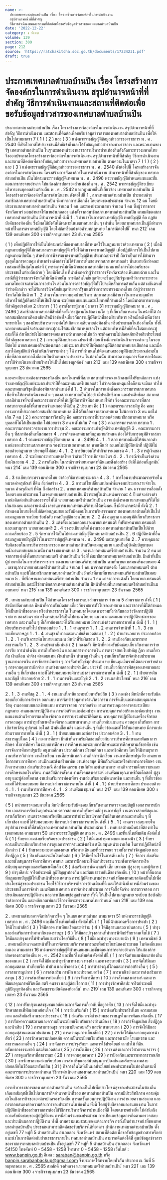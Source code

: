 ```yaml
---
name: >-
  ประกาศเทศบาลตำบลบ้านปิน เรื่อง โครงสร้างการจัดองค์กรในการดำเนินงาน
  สรุปอำนาจหน้าที่ที่สำคัญ
  วิธีการดำเนินงานและสถานที่ติดต่อเพื่อขอรับข้อมูลข่าวสารของเทศบาลตำบลบ้านปิน
date: '2022-12-22'
category: ง พิเศษ
volume: 139
section: 300
page: 212
source: 'https://ratchakitcha.soc.go.th/documents/17234231.pdf'
draft: true
---
```


# ประกาศเทศบาลตำบลบ้านปิน เรื่อง โครงสร้างการจัดองค์กรในการดำเนินงาน สรุปอำนาจหน้าที่ที่สำคัญ วิธีการดำเนินงานและสถานที่ติดต่อเพื่อขอรับข้อมูลข่าวสารของเทศบาลตำบลบ้านปิน

ประกาศเทศบาลตําบลบ้านปิน เรื่อง โครงสร้างการจัดองค์กรในการดําเนินงาน สรุปอํานาจหน้าที่ที่สําคัญ วิธีการดําเนินงาน และสถานที่ติดต่อเพื่อขอรับข้อมูลข่าวสารของเทศบาลตําบลบ้านปิน เพื่อให้เป็นไปตามมาตรา 7 ( 1 ) ( 2 ) และ ( 3 ) แห่งพระราชบัญญัติข้อมูลข่าวสารของราชการ พ . ศ . 2540 ที่เปิดโอกาสให้ประชาชนมีสิทธิเข้าถึงและได้รับข้อมูลข่าวสารของทางราชการ และหน่วยงานของรัฐ เทศบาลตําบลบ้านปิน ในฐานะของหน่วยงานราชการบริหารส่วนท้องถิ่นสังกัดกระทรวงมหาดไทย จึงออกประกาศโครงสร้างการจัดองค์กรในการดําเนินงาน สรุปอํานาจหน้าที่ที่สําคัญ วิธีการดําเนินงาน และสถานที่ติดต่อเพื่อขอรับข้อมูลข่าวสารของเทศบาลตําบลบ้านปิน ตามความในมาตรา 7 ( 1 ) ( 2 ) และ ( 3 ) แห่งพระราชบัญญัติข้อมูลข่าวสารของราชการ พ . ศ . 2540 ดังต่อไปนี้ โครงสร้างการจัดองค์กรในการดําเนินงาน โครงสร้างการจัดองค์กรในการดําเนินงาน อํานาจหน้าที่ที่สําคัญของเทศบาลตําบลบ้านปิน เป็นไปตามพระราชบัญญัติเทศบาล พ . ศ . 2496 พระราชบัญญัติกําหนดแผนและขั้นตอนการกระจายอํานาจ ให้แก่องค์กรปกครองส่วนท้องถิ่น พ . ศ . 2542 พระราชบัญญัติระเบียบบริหารงานบุคคลส่วนท้องถิ่น พ . ศ . 2542 และกฎหมายอื่นที่เกี่ยวข้อง เทศบาลตําบลบ้านปิน มีโครงสร้างการจัดองค์กรในการดําเนินงาน ดังต่อไปนี้ 1 . สภาเทศบาลตําบลบ้านปิน ประกอบด้วยสมาชิกสภาเทศบาลตําบลบ้านปิน ซึ่งมาจากการเลือกตั้ง โดยตรงของประชาชน จํานวน 12 คน โดยมีประธานสภาเทศบาลตําบลบ้านปิน จํานวน 1 คน และรองประธานสภา จํานวน 1 คน ซึ่งผู้ว่าราชการจังหวัดแพร่ มอบอํานาจให้นายอําเภอลอง แต่งตั้งจากสมาชิกสภาเทศบาลตําบลบ้านปิน ตามมติของสภาเทศบาลตําบลบ้านปิน มีอํานาจหน้าที่ ดังนี้ 1 . 1 อํานาจในการตราเทศบัญญัติ เทศบัญญัติ คือ กฎข้อบังคับของท้องถิ่น ซึ่งมีผลใช้บังคับได้เฉพาะในเขตเทศบาลนั้น ๆ เท่านั้น โดยสภาเทศบาลเป็นผู้มีอํานาจหน้าที่ในการตราเทศบัญญัติ โดยไม่ขัดหรือแย้งต่อตัวบทกฎหมาย ในกรณีต่อไปนี้ ้ หนา 212 ่ เลม 139 ตอนพิเศษ 300 ง ราชกิจจานุเบกษา 23 ธันวาคม 2565

( 1 ) เพื่อปฏิบัติการให้เป็นไปตามหน้าที่ของเทศบาลที่กําหนดไว้ในกฎหมายว่าด้วยเทศบาล ( 2 ) เมื่อมีกฎหมายบัญญัติให้เทศบาลตราเทศบัญญัติ หรือให้อํานาจตราเทศบัญญัติ เพื่อปฏิบัติการให้เป็นไปตามกฎหมายฉบับนั้น ๆ สําหรับการพิจารณาตราเทศบัญญัติงบประมาณประจําปี ถือว่าเป็นการใช้อํานาจสูงสุดในการควบคุม ถ้าหากร่างดังกล่าวไม่ได้รับการเห็นชอบจากสภาเทศบาลแล้ว นั่นหมายถึงว่าคณะเทศมนตรีสิ้นสุดในหน้าที่ ( เพราะการไม่เห็นด้วยของเทศบาลมีความหมายถึงการไม่ยอมรับของประชาชนในท้องถิ่นด้วย ) โดยมีเงื่อนไข ที่น่าสังเกตว่าผู้ว่าราชการจังหวัดจะต้องเห็นชอบด้วย และในกรณีที่ผู้ว่าราชการจังหวัดไม่เห็นด้วยนั้น การตัดสินใจขั้นสุดท้ายจะขึ้นอยู่กับรัฐมนตรีว่าการกระทรวงมหาดไทยว่าจะดําเนินการอย่างไร ส่วนในการตราข้อบัญญัติทั่วไปจะมีหลักการคล้ายกัน แต่ต่างกันตรงที่ว่าร่างดังกล่าว จะได้รับการวินิจฉัยขั้นสุดท้ายจากรัฐมนตรีว่าการกระทรวงมหาดไทย ถ้าผู้ว่าราชการจังหวัดไม่เห็นด้วย 1 . 2 อํานาจในการควบคุมฝ่ายบริหาร สภาเทศบาลมีอํานาจในการควบคุมฝ่ายบริหารให้ปฏิบัติหน้าที่ให้เป็นไปตาม ระเบียบแบบแผนและนโยบายที่กําหนดไว้ โดยมีมาตรการควบคุมที่สําคัญอย่างน้อย 2 ประการ ( 1 ) การตั้งกระทู้ถาม ( มาตรา 31 พระราชบัญญัติเทศบาล พ . ศ . 2496 ) สมาชิกสภาเทศบาลมีสิทธิที่จะตั้งกระทู้ถามในข้อความใด ๆ ที่เกี่ยวกับการงาน ในหน้าที่ได้ ถ้าหากสมาชิกสภาเกิดสงสัยหรือมีข้อข้องใจเกี่ยวกับการปฏิบัติหน้าที่ของฝ่ายบริหาร หรือเมื่อเล็งเห็นว่าการกระทําใด ๆ ของฝ่ายบริหารอาจจะก่อให้เกิดความเสียหายต่อท้องถิ่น หรือประชาชนในท้องถิ่นนั้น ทั้งนี้ นายกเทศมนตรีจะต้องตอบกระทู้ถามให้สมาชิกสภาหายข้องใจ แต่ฝ่ายบริหารมีสิทธิที่จะไม่ตอบกระทู้ถามก็ได้ ถ้าเห็นว่ายังไม่สมควรตอบเพราะถ้าหากตอบไปแล้ว จะเกิดความไม่ปลอดภัยหรือเสียประโยชน์ที่สําคัญของเทศบาล ( 2 ) การอนุมัติงบประมาณประจําปี ก่อนที่จะมีการดําเนินกิจกรรมต่าง ๆ ในรอบปีต่อไป นายกเทศมนตรีจะต้องเสนอ งบประมาณประจําปีเพื่อขออนุมัติต่อสภาเทศบาลเสียก่อน และเมื่อสภาได้อนุมัติแล้วจึงดําเนินกิจกรรมต่าง ๆ ได้ การที่กําหนดให้ต้องเสนอขออนุมัติงบประมาณก่อนนั้น เพื่อที่สภาเทศบาลซึ่งถือว่าเป็นตัวแทนของประชาชน ในท้องถิ่นนั้น สามารถควบคุมการจัดหารายได้และการใช้จ่ายเงินของฝ่ายบริหารให้เป็นไปอย่างถูกต้อง ้ หนา 213 ่ เลม 139 ตอนพิเศษ 300 ง ราชกิจจานุเบกษา 23 ธันวาคม 2565

และตรงกับความต้องการของท้องถิ่น และในกรณีที่สภาเทศบาลพิจารณาแล้วลงมติไม่รับหลักการ แห่งร่างเทศบัญญัติงบประมาณประจําปีที่คณะเทศมนตรีเสนอแล้ว ไม่ว่าจะต้องเหตุผลใดก็ตามจะมีผล ทําให้คณะเทศมนตรีชุดนั้นต้องพ้นจากตําแหน่งไป 1 . 3 อํานาจในการแต่งตั้งคณะกรรมการสภาเทศบาล เพื่อที่จะให้การดําเนินงานต่าง ๆ ของสภาเทศบาลเป็นไปอย่างมีประสิทธิภาพ และประสิทธิผล สภาเทศบาลมีอํานาจที่จะตั้งคณะกรรมการเพื่อให้ปฏิบัติภารกิจที่มอบหมายให้ทํา ซึ่งคณะกรรมการที่สภาเทศบาลจะแต่งตั้งนี้สามารถจําแนกออกได้เป็น 2 ประเภท คือ ( 1 ) คณะกรรมการสามัญ คือ คณะกรรมการที่ประกอบด้วยสมาชิกสภาเทศบาล ซึ่งได้รับเลือกจากสภาเทศบาล ไม่น้อยกว่า 3 คน แต่ไม่เกิน 7 คน ( 2 ) คณะกรรมการวิสามัญ คือ คณะกรรมการที่ประกอบด้วยสมาชิกสภาเทศบาล หรือบุคคลที่ไม่ได้เป็นสมาชิก ไม่น้อยกว่า 3 คน แต่ไม่เกิน 7 คน ( 3 ) คณะกรรมการสภาเทศบาล 1 . คณะกรรมการตรวจรายงานการประชุม 2 . คณะกรรมการแปรญัตติร่างเทศบัญญัติ 3 . คณะกรรมการอื่น ๆ ที่สภาท้องถิ่นเห็นสมควร 4 . ภารกิจของเทศบาลที่กฎหมายกําหนด ต้องได้รับการอนุมัติจากสภาเทศบาล 4 . 1 ตามพระราชบัญญัติเทศบาล พ . ศ . 2496 4 . 1 . 1 สภาเทศบาลมีมติให้พ้นจากตําแหน่งของประธานสภาเทศบาล รองประธานสภาเทศบาล หากเห็นว่า ละเลยไม่ปฏิบัติหน้าที่ ปฏิบัติไม่ชอบด้วยกฎหมาย ประพฤติไม่ชอบ 4 . 1 . 2 การยินยอมให้ทํากิจการนอกเขต 4 . 1 . 3 การกู้เงินของเทศบาล 4 . 2 ระเบียบกระทรวงมหาดไทย ว่าด้วยวิธีการเบิกจ่ายเงินฯ 4 . 2 . 1 กรณีจําเป็นเร่งด่วน ยืมเงินสะสม 4 . 2 . 2 การกันเงิน ในกรณีรายจ่ายหมวดค่าที่ดินและสิ่งก่อสร้าง ยังมิได้ก่อหนี้ผูกพัน ้ หนา 214 ่ เลม 139 ตอนพิเศษ 300 ง ราชกิจจานุเบกษา 23 ธันวาคม 2565

4 . 3 ระเบียบกระทรวงมหาดไทย ว่าด้วยวิธีการงบประมาณฯ 4 . 3 . 1 การโอนงบประมาณรายจ่ายในหมวดค่าครุภัณฑ์ ที่ดิน สิ่งก่อสร้าง 4 . 3 . 2 การแก้ไขเปลี่ยนแปลงคําชี้แจงงบประมาณรายจ่ายในหมวด ค่าครุภัณฑ์ ที่ดิน สิ่งก่อสร้าง 2 . นายกเทศมนตรีตําบลบ้านปิน จํานวน 1 คน มาจากการเลือกตั้งโดยตรงของประชาชน ในเขตเทศบาลตําบลบ้านปิน มีวาระอยู่ในตําแหน่งคราวละ 4 ปี แต่จะดํารงตําแหน่งติดต่อกันเกินสองวาระไม่ได้ นายกเทศมนตรีตําบลบ้านปิน อาจแต่งตั้งรองนายกเทศมนตรีได้ไม่เกินสองคน และอาจแต่งตั้ง เลขานุการนายกเทศมนตรีตําบลได้หนึ่งคน ซึ่งมีอํานาจหน้าที่ ดังนี้ 2 . 1 กําหนดนโยบายโดยไม่ขัดต่อกฎหมายและรับผิดชอบในการบริหารราชการ ของเทศบาลตําบลให้เป็นไปตามกฎหมาย ระเบียบ ข้อบังคับ เทศบัญญัติและนโยบาย 2 . 2 สั่ง อนุญาต และอนุมัติเกี่ยวกับราชการของเทศบาลตําบลบ้านปิน 2 . 3 แต่งตั้งและถอดถอนรองนายกเทศมนตรี ที่ปรึกษานายกเทศมนตรี และเลขานุการ นายกเทศมนตรี 2 . 4 วางระเบียบเพื่อให้งานของเทศบาลตําบลบ้านปินเป็นไปด้วยความเรียบร้อย 2 . 5 รักษาการให้เป็นไปตามเทศบัญญัติเทศบาลตําบลบ้านปิน 2 . 6 ปฏิบัติหน้าที่อื่นตามกฎหมายบัญญัติไว้ในพระราชบัญญัติเทศบาล พ . ศ . 2496 และกฎหมายอื่น 2 . 7 ควบคุมและรับผิดชอบในการบริหารราชการของเทศบาลตําบลบ้านปินตามกฎหมาย และเป็นผู้บังคับบัญชาของพนักงานเทศบาลและพนักงานจ้างของเทศบาล 3 . รองนายกเทศมนตรีตําบลบ้านปิน จํานวน 2 คน มาจากการแต่งตั้งโดยนายกเทศมนตรี ตําบลบ้านปิน ซึ่งมิใช่สมาชิกสภาเทศบาลตําบลบ้านปิน มีหน้าที่เป็นผู้ช่วยเหลือในการบริหารราชการ ของนายกเทศมนตรีตําบลบ้านปิน ตามที่นายกเทศมนตรีมอบหมาย 4 . เลขานุการนายกเทศมนตรีตําบลบ้านปิน จํานวน 1 คน มาจากการแต่งตั้ง โดยนายกเทศมนตรี ตําบลบ้านปิน และมิใช่สมาชิกสภาเทศบาลตําบลบ้านปิน มีหน้าที่ตามที่นายกเทศมนตรีตําบลบ้านปินมอบหมาย 5 . ที่ปรึกษานายกเทศมนตรีตําบลบ้านปิน จํานวน 1 คน มาจากการแต่งตั้ง โดยนายกเทศมนตรี ตําบลบ้านปิน และมิใช่สมาชิกสภาเทศบาลตําบลบ้านปิน มีหน้าที่ตามที่นายกเทศมนตรีตําบลบ้านปินมอบหมาย ้ หนา 215 ่ เลม 139 ตอนพิเศษ 300 ง ราชกิจจานุเบกษา 23 ธันวาคม 2565

6 . เทศบาลตําบลบ้านปิน ได้กําหนดโครงสร้างการแบ่งส่วนราชการ จํานวน 5 ส่วนราชการ ดังนี้ ( 1 ) สํานักปลัดเทศบาล มีหน้าที่ความรับผิดชอบเกี่ยวกับราชการทั่วไปของเทศบาล และราชการที่มิได้กําหนด ให้เป็นหน้าที่ของกอง หรือส่วนราชการใด ในเทศบาลโดยเฉพาะรวมทั้งกํากับและเร่งรัดการปฏิบัติราชการ ของส่วนราชการในเทศบาลให้เป็นไปตามนโยบาย แนวทาง และแผนการปฏิบัติราชการของเทศบาล และงานอื่น ๆ ที่เกี่ยวข้องและที่ได้รับมอบหมาย มีการแบ่งส่วนราชการภายใน ดังนี้ ( 1 . 1 ) ฝ่ายบริหารงานทั่วไป ประกอบด้วย 1 . 1 . 1 งานธุรการ 1 . 1 . 2 งานการเจ้าหน้าที่ 1 . 1 . 3 งานทะเบียนราษฎร 1 . 1 . 4 งานสุขาภิบาลและอนามัยสิ่งแวดล้อม ( 1 . 2 ) ฝ่ายอํานวยการ ประกอบด้วย 1 . 2 . 1 งานวิเคราะห์นโยบายและแผน มีหน้าที่รับผิดชอบ 1 . 2 . 2 งานป้องกันและบรรเทาสาธารณภัย 1 . 2 . 3 งานประชาสัมพันธ์ ( 2 ) กองคลัง มีหน้าที่ความรับผิดชอบเกี่ยวกับงานการจ่าย การรับ การนําส่งเงิน การเก็บรักษาเงิน และเอกสารทางการเงิน การตรวจสอบใบสําคัญ ฎีกา งานเกี่ยวกับ เงินเดือน ค่าจ้าง ค่าตอบแทน เงินบําเหน็จ บํานาญ เงินอื่น ๆ งานเกี่ยวกับการจัดทํางบประมาณ ฐานะทางการเงิน การจัดสรรเงินต่าง ๆ การจัดทําบัญชีทุกประเภท ทะเบียนคุมเงินรายได้และรายจ่ายต่าง ๆ การควบคุมการเบิกจ่าย งานทํางบทดลองประจําเดือน ประจําปี งานเกี่ยวกับการพัสดุของเทศบาลและงานอื่น ๆ ที่เกี่ยวข้อง และที่ได้รับมอบหมายมีการแบ่งส่วนราชการภายใน ดังนี้ ( 2 . 1 ) ฝ่ายการเงินและบัญชี ประกอบด้วย 2 . 1 . 1 งานการเงินและบัญชี 2 . 1 . 2 งานผลประโยชน์ ้ หนา 216 ่ เลม 139 ตอนพิเศษ 300 ง ราชกิจจานุเบกษา 23 ธันวาคม 2565

2 . 1 . 3 งานพัสดุ 2 . 1 . 4 งานแผนที่ภาษีและทะเบียนทรัพย์สิน ( 3 ) กองช่าง มีหน้าที่ความรับผิดชอบเกี่ยวกับการสํารวจ ออกแบบ การจัดทําข้อมูลทางด้านวิศวกรรม การจัดเก็บและทดสอบคุณภาพวัสดุ งานออกแบบและเขียนแบบ การตรวจสอบ การก่อสร้าง งานการควบคุมอาคารตามระเบียบกฎหมาย งานแผนการปฏิบัติงาน การก่อสร้างและซ่อมบํารุง การควบคุมการก่อสร้างและซ่อมบํารุง งานแผนงานด้านวิศวกรรมเครื่องจักรกล การรวบรวมประวัติติดตาม ควบคุมการปฏิบัติงานเครื่องจักรกล การควบคุม การบํารุงรักษาเครื่องจักรกลและยานพาหนะ งานเกี่ยวกับแผนงาน ควบคุม เก็บรักษา การเบิกจ่ายวัสดุ อุปกรณ์ อะไหล่ น้ํามันเชื้อเพลิง และงานอื่น ๆ ที่เกี่ยวข้องและที่ได้รับมอบหมาย มีการแบ่งส่วนราชการภายใน ดังนี้ ( 3 . 1 ) ฝ่ายแบบแผนและก่อสร้าง ประกอบด้วย 3 . 1 . 1 งานสาธารณูปโภค ( 4 ) กองการศึกษา มีหน้าที่ความรับผิดชอบเกี่ยวกับการบริหารศึกษาและพัฒนาการศึกษา ทั้งการศึกษา ในระบบการศึกษา การศึกษานอกระบบการศึกษาและการศึกษาตามอัธยาศัย เช่น การจัดการศึกษาปฐมวัย อนุบาลศึกษา ประถมศึกษา มัธยมศึกษา และอาชีวศึกษา โดยให้มีงานธุรการ งานบริหารวิชาการ งานโรงเรียน งานศึกษานิเทศก์ งานกิจการนักเรียน งานการศึกษาปฐมวัย งานขยายโอกาสทางการศึกษา งานฝึกและส่งเสริมอาชีพ งานห้องสมุด พิพิธภัณฑ์และเครือข่ายทางการศึกษา งานกิจการศาสนา ส่งเสริมประเพณี ศิลปวัฒนธรรม งานกีฬาและนันทนาการ งานกิจกรรมเด็กเยาวชนและการศึกษานอกโรงเรียน งานสวัสดิการสังคม งานสังคมสงเคราะห์ งานพัฒนาคุณภาพชีวิตเด็กสตรี ผู้สูงอายุ และผู้ด้อยโอกาส งานส่งเสริมการท่องเที่ยว งานส่งเสริมและพัฒนาอาชีพ และงานอื่น ๆ ที่เกี่ยวข้องตามที่ได้รับมอบหมาย มีการแบ่งส่วนราชการภายใน ดังนี้ ( 4 . 1 ) ฝ่ายบริหารการศึกษา ประกอบด้วย 4 . 1 . 1 งานบริหารการศึกษา 4 . 1 . 2 งานพัฒนาชุมชน ้ หนา 217 ่ เลม 139 ตอนพิเศษ 300 ง ราชกิจจานุเบกษา 23 ธันวาคม 2565

( 5 ) หน่วยตรวจสอบภายใน มีหน้าที่ความรับผิดชอบเกี่ยวกับงานการตรวจสอบบัญชี เอกสารการเบิกจ่าย เอกสารการรับเงินทุกประเภท ตรวจสอบการเก็บรักษาหลักฐานการบัญชี งานตรวจสอบพัสดุและการเก็บรักษา งานตรวจสอบทรัพย์สินและการทําประโยชน์จากทรัพย์สินเทศบาลและงานอื่น ๆ ที่เกี่ยวข้อง และที่ได้รับมอบหมาย มีการแบ่งส่วนราชการภายใน ดังนี้ ( 5 . 1 ) งานตรวจสอบภายใน สรุปอํานาจหน้าที่ที่สําคัญของเทศบาลตําบลบ้านปิน ประกอบด้วย 1 . เทศบาลตําบลมีหน้าที่ต้องทําในเขตเทศบาล ตามมาตรา 50 แห่งพระราชบัญญัติเทศบาล พ . ศ . 2496 และที่แก้ไขเพิ่มเติม ดังต่อไปนี้ ( 1 ) รักษาความสงบเรียบร้อยของประชาชน ( 2 ) ให้มีและบํารุงทางบกและทางน้ํา ( 3 ) รักษาความเป็นระเบียบเรียบร้อย การดูแลการจราจรและส่งเสริม สนับสนุนหน่วยงานอื่น ในการปฏิบัติหน้าที่ดังกล่าว ( 4 ) รักษาความสะอาดของถนน หรือทางเดินและที่สาธารณะ รวมทั้งการกําจัดมูลฝอย และสิ่งปฏิกูล ( 5 ) ป้องกันและระงับโรคติดต่อ ( 6 ) ให้มีเครื่องใช้ในการดับเพลิง ( 7 ) จัดการ ส่งเสริมและสนับสนุนการจัดการศึกษา ศาสนา และการฝึกอบรมให้แก่ประชาชน รวมทั้งการจัดการหรือสนับสนุนการดูแลและพัฒนาเด็กเล็ก ( 8 ) ส่งเสริมการพัฒนาสตรี เด็ก เยาวชน ผู้สูงอายุ และผู้พิการ ( 9 ) บํารุงศิลปะ จารีตประเพณี ภูมิปัญญาท้องถิ่น และวัฒนธรรมอันดีของท้องถิ่น ( 10 ) หน้าที่อื่นตามที่กฎหมายบัญญัติให้เป็นหน้าที่ของเทศบาล การปฏิบัติงานตามอํานาจหน้าที่ของเทศบาลต้องเป็นไปเพื่อประโยชน์สุขของประชาชน โดยใช้วิธีการบริหารกิจการบ้านเมืองที่ดี และให้คํานึงถึงการมีส่วนร่วมของประชาชนในการจัดทํา แผนพัฒนาเทศบาล การจัดทํางบประมาณ การจัดซื้อจัดจ้าง การตรวจสอบ การประเมินผลการปฏิบัติงาน และการเปิดเผยข้อมูลข่าวสาร ทั้งนี้ ให้เป็นไปตามกฎหมาย ระเบียบ ข้อบังคับว่าด้วยการนั้น และหลักเกณฑ์และวิธีการที่กระทรวงมหาดไทยกําหนด ้ หนา 218 ่ เลม 139 ตอนพิเศษ 300 ง ราชกิจจานุเบกษา 23 ธันวาคม 2565

2 . เทศบาลตําบลอาจจัดทํากิจการใด ๆ ในเขตเทศบาลตําบล ตามมาตรา 51 แห่งพระราชบัญญัติ เทศบาล พ . ศ . 2496 และที่แก้ไขเพิ่มเติมถึง ดังต่อไปนี้ ( 1 ) ให้มีน้ําสะอาดหรือการประปา ( 2 ) ให้มีโรงฆ่าสัตว์ ( 3 ) ให้มีตลาด ท่าเทียบเรือและท่าข้าม ( 4 ) ให้มีสุสานและฌาปนสถาน ( 5 ) บํารุงและส่งเสริมการทํามาหากินของราษฎร ( 6 ) ให้มีและบํารุงสถานที่ทําการพิทักษ์รักษาคนเจ็บไข้ ( 7 ) ให้มีและบํารุงการไฟฟ้าหรือแสงสว่างโดยวิธีอื่น ( 8 ) ให้มีและบํารุงทางระบายน้ํา ( 9 ) เทศพาณิชย์ 3 . เทศบาลมีอํานาจและหน้าที่ในการจัดระบบบริการสาธารณะเพื่อประโยชน์ของประชาชน ในท้องถิ่นของตนเอง ตามมาตรา 16 แห่งพระราชบัญญัติกําหนดแผนและขั้นตอนการกระจายอํานาจ ให้แก่องค์กรปกครองสวนท้องถิ่น พ . ศ . 2542 และที่แก้ไขเพิ่มเติม ดังต่อไปนี้ ( 1 ) การจัดทําแผนพัฒนาท้องถิ่นของตนเอง ( 2 ) การจัดให้มีและบํารุงรักษาทางบก ทางน้ํา และทางระบายน้ํา ( 3 ) การจัดให้มีและควบคุมตลาด ท่าเทียบเรือ ท่าข้าม และที่จอดรถ ( 4 ) การสาธารณูปโภคและการก่อสร้างอื่น ๆ ( 5 ) การสาธารณูปการ ( 6 ) การส่งเสริม การฝึก และประกอบอาชีพ ( 7 ) การพาณิชย์ และการส่งเสริมการลงทุน ( 8 ) การส่งเสริมการท่องเที่ยว ( 9 ) การจัดการศึกษา ( 10 ) การสังคมสงเคราะห์ และการพัฒนาคุณภาพชีวิตเด็ก สตรี คนชรา และผู้ด้อยโอกาส ( 11 ) การบํารุงรักษาศิลปะ จารีตประเพณี ภูมิปัญญาท้องถิ่น และวัฒนธรรมอันดีของท้องถิ่น ้ หนา 219 ่ เลม 139 ตอนพิเศษ 300 ง ราชกิจจานุเบกษา 23 ธันวาคม 2565

( 12 ) การปรับปรุงแหล่งชุมชนแออัดและการจัดการเกี่ยวกับที่อยู่อาศัย ( 13 ) การจัดให้มีและบํารุงรักษาสถานที่พักผ่อนหย่อนใจ ( 14 ) การส่งเสริมกีฬา ( 15 ) การส่งเสริมประชาธิปไตย ความเสมอภาค และสิทธิเสรีภาพของประชาชน ( 16 ) ส่งเสริมการมีส่วนร่วมของราษฎรในการพัฒนาท้องถิ่น ( 17 ) การรักษาความสะอาดและความเป็นระเบียบเรียบร้อยของบ้านเมือง ( 18 ) การกําจัดมูลฝอย สิ่งปฏิกูล และน้ําเสีย ( 19 ) การสาธารณสุข การอนามัยครอบครัว และรักษาพยาบาล ( 20 ) การจัดให้มีและควบคุมสุสานและฌาปนสถาน ( 21 ) การควบคุมการเลี้ยงสัตว์ ( 22 ) การจัดให้มีและควบคุมการฆ่าสัตว์ ( 23 ) การรักษาความปลอดภัย ความเป็นระเบียบเรียบร้อย และการอนามัย โรงมหรสพ และสาธารณสถานอื่น ๆ ( 24 ) การจัดการ การบํารุงรักษา และการใช้ประโยชน์จากป่าไม้ ที่ดิน ทรัพยากรธรรมชาติ และสิ่งแวดล้อม ( 25 ) การผังเมือง ( 26 ) การขนส่งและการวิศวกรรมจราจร ( 27 ) การดูแลรักษาที่สาธารณะ ( 28 ) การควบคุมอาคาร ( 29 ) การป้องกันและบรรเทาสาธารณภัย ( 30 ) การรักษาความสงบเรียบร้อย การส่งเสริมและสนับสนุนการป้องกันและรักษาความสงบ ปลอดภัยในชีวิตและทรัพย์สิน ( 31 ) กิจการอื่นใดที่เป็นผลประโยชน์ของประชาชนในท้องถิ่นตามที่คณะกรรมการประกาศกําหนด วิธีการดําเนินงานของเทศบาลตําบลบ้านปิน ้ หนา 220 ่ เลม 139 ตอนพิเศษ 300 ง ราชกิจจานุเบกษา 23 ธันวาคม 2565

การบริหารราชการของเทศบาลตําบลบ้านปิน จะต้องเป็นไปเพื่อประโยชน์สุขของประชาชนในท้องถิ่น เกิดผลสัมฤทธิ์เป็นไปตามภารกิจอํานาจหน้าที่ของเทศบาลตําบลบ้านปิน ความมีประสิทธิภาพ ความคุ้มค่าในเชิงภารกิจขององค์กรปกครองท้องถิ่น การลดขั้นตอนการปฏิบัติงาน การอํานวยความสะดวก และการตอบสนองต่อความต้องการของประชาชนในท้องถิ่น ทั้งนี้ โดยผู้รับผิดชอบผลงานของงาน ในการปฏิบัติหน้าที่ของส่วนราชการต้องใช้วิธีการบริหารกิจการบ้านเมืองที่ดี โดยเฉพาะอย่างยิ่ง ให้คํานึงถึงความรับผิดชอบของผู้ปฏิบัติงาน การมีส่วนร่วมของประชาชน การเปิดเผยข้อมูลการติดตามตรวจสอบ และประเมินผลการปฏิบัติงาน ทั้งนี้ ตามความเหมาะสมของแต่ละภารกิจ กรณีเป็นอํานาจหน้าที่ของเทศบาลตําบลบ้านปิน ประชาชนสามารถติดต่อขอรับบริการได้ที่อาคาร สํานักงานเทศบาลตําบลบ้านปิน ตั้งอยู่เลขที่ 77 หมู่ที่ 5 ตําบลบ้านปิน อําเภอลอง จังหวัดแพร่ สถานที่ติดต่อเพื่อขอรับข้อมูลข่าวสารหรือคําแนะนําในการติดต่อกับส่วนราชการภายใน เทศบาลตําบลบ้านปิน สามารถติดต่อได้ที่ ศูนย์ข้อมูลข่าวสารของราชการเทศบาลตําบลบ้านปิน ตั้งอยู่เลขที่ 77 หมู่ที่ 5 ตําบลบ้านปิน อําเภอลอง จังหวัดแพร่ 54150 โทรศัพท์ 0 - 5458 - 1258 โทรสาร 0 - 5458 - 1258 เว็บไซต์ : www.banpin.go.th อีเมล : saraban@banpin.go.th หรือ banpin.sarabanbackup@gmail.com จึงประกาศให้ทราบโดยทั่วกัน ประกาศ ณ วันที่ 5 พฤษภาคม พ . ศ . 2565 สมศักดิ์ วงศ์หลวง นายกเทศมนตรีตําบลบ้านปิน ้ หนา 221 ่ เลม 139 ตอนพิเศษ 300 ง ราชกิจจานุเบกษา 23 ธันวาคม 2565
